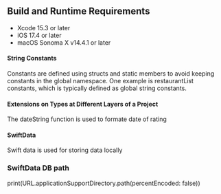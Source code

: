 
## Build and Runtime Requirements
+ Xcode 15.3 or later
+ iOS 17.4 or later
+ macOS Sonoma X v14.4.1 or later

#### String Constants
Constants are defined using structs and static members to avoid keeping constants in the global namespace. One example is restaurantList constants, which is typically defined as global string constants.

#### Extensions on Types at Different Layers of a Project
The dateString function is used to formate date of rating

#### SwiftData
Swift data is used for storing data locally

### SwiftData DB path
print(URL.applicationSupportDirectory.path(percentEncoded: false))

